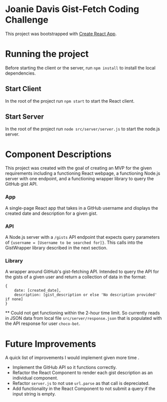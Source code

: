 # Joanie Davis Gist-Fetch Coding Challenge

This project was bootstrapped with [Create React App](https://github.com/facebook/create-react-app).

# Running the project
Before starting the client or the server, run `npm install` to install the local dependencies.
 
## Start Client
In the root of the project run `npm start` to start the React client. 

## Start Server
In the root of the project run `node src/server/server.js` to start the node.js server.

# Component Descriptions 
This project was created with the goal of creating an MVP for the given requirements including a functioning React webpage, a functioning Node.js server with one endpoint, and a functioning wrapper library to query the GitHub gist API.

### App
A single-page React app that takes in a GitHub username and displays the created date and description for a given gist. 

### API
A Node.js server with a `/gists` API endpoint that expects query parameters of `{username = [Username to be searched for]}`.
This calls into the GistWrapper library described in the next section. 

### Library 
A wrapper around GitHub's gist-fetching API.  Intended to query the API for the gists of a given user and return a collection of data in the format:
```
{
    date: [created_date],
    description: [gist_description or else 'No description provided' if none]
}
```

** Could not get functioning within the 2-hour time limit.  So currently reads in JSON data from local file `src/server/response.json` that is populated with the API response for user `choco-bot`.

# Future Improvements
A quick list of improvements I would implement given more time .
- Implement the GitHub API so it functions correctly.
- Refactor the React Component to render each gist description as an individual component.
- Refactor `server.js` to not use `url.parse` as that call is depreciated. 
- Add functionality in the React Component to not submit a query if the input string is empty.
